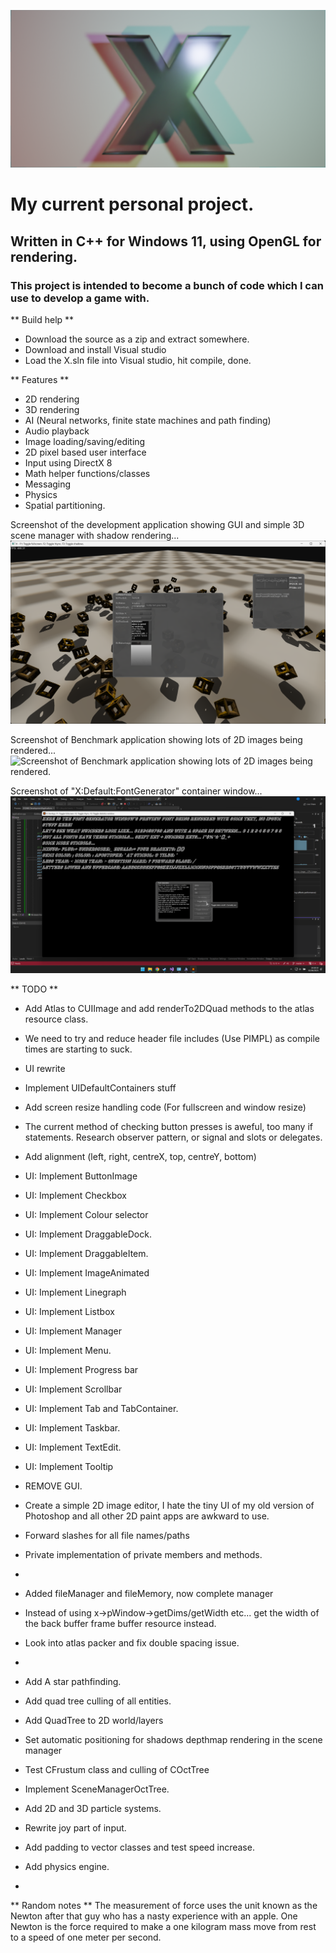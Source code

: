 ![X project logo. A character X, extruded slightly and placed against a quad within the 3D application Blender.](https://github.com/DavidCradock/X/blob/38b6f3ba1d8ecd946eac329807001c5faad6462c/github_images/github_social_image.png)
# My current personal project.
## Written in C++ for Windows 11, using OpenGL for rendering.
### This project is intended to become a bunch of code which I can use to develop a game with.
** Build help **
- Download the source as a zip and extract somewhere.
- Download and install Visual studio
- Load the X.sln file into Visual studio, hit compile, done.

** Features **
- 2D rendering
- 3D rendering
- AI (Neural networks, finite state machines and path finding)
- Audio playback
- Image loading/saving/editing
- 2D pixel based user interface
- Input using DirectX 8
- Math helper functions/classes
- Messaging
- Physics
- Spatial partitioning.

Screenshot of the development application showing GUI and simple 3D scene manager with shadow rendering...
![Screenshot of the development application showing GUI and simple 3D scene manager with shadow rendering.](https://github.com/DavidCradock/X/blob/e0d565a4164a812c36f54f97c38803a583d7033d/github_images/github_screenshot_2023_07_03.png)

Screenshot of Benchmark application showing lots of 2D images being rendered...
![Screenshot of Benchmark application showing lots of 2D images being rendered.](https://github.com/DavidCradock/X/blob/e0d565a4164a812c36f54f97c38803a583d7033d/github_images/github_screenshot_2023_07_13.png)

Screenshot of "X:Default:FontGenerator" container window...
![Screenshot of the X:Default:FontGenerator container window generating and displaying font files from a font installed in the operating system.](https://github.com/DavidCradock/X/blob/38a31307b9ecdecf7225171ee055127a4ebc05a9/github_images/githun_font_generator_window_2023_08_02.png)

** TODO **
- Add Atlas to CUIImage and add renderTo2DQuad methods to the atlas resource class.
- We need to try and reduce header file includes (Use PIMPL) as compile times are starting to suck.
- UI rewrite
- Implement UIDefaultContainers stuff
- Add screen resize handling code (For fullscreen and window resize)
- The current method of checking button presses is aweful, too many if statements. Research observer pattern, or signal and slots or delegates.
- Add alignment (left, right, centreX, top, centreY, bottom)
- UI: Implement ButtonImage
- UI: Implement Checkbox
- UI: Implement Colour selector
- UI: Implement DraggableDock.
- UI: Implement DraggableItem.
- UI: Implement ImageAnimated
- UI: Implement Linegraph
- UI: Implement Listbox
- UI: Implement Manager
- UI: Implement Menu.
- UI: Implement Progress bar
- UI: Implement Scrollbar
- UI: Implement Tab and TabContainer.
- UI: Implement Taskbar.
- UI: Implement TextEdit.
- UI: Implement Tooltip
- REMOVE GUI.

- Create a simple 2D image editor, I hate the tiny UI of my old version of Photoshop and all other 2D paint apps are awkward to use.
- Forward slashes for all file names/paths
- Private implementation of private members and methods.
-
- Added fileManager and fileMemory, now complete manager
- Instead of using x->pWindow->getDims/getWidth etc... get the width of the back buffer frame buffer resource instead.
- Look into atlas packer and fix double spacing issue.
- 
- Add A star pathfinding.
- Add quad tree culling of all entities.
- Add QuadTree to 2D world/layers
- Set automatic positioning for shadows depthmap rendering in the scene manager
- Test CFrustum class and culling of COctTree
- Implement SceneManagerOctTree.
- Add 2D and 3D particle systems.
- Rewrite joy part of input.
- Add padding to vector classes and test speed increase.
- Add physics engine.
- 

** Random notes **
The measurement of force uses the unit known as the Newton after that guy who has a nasty experience with an apple.
One Newton is the force required to make a one kilogram mass move from rest to a speed of one meter per second.